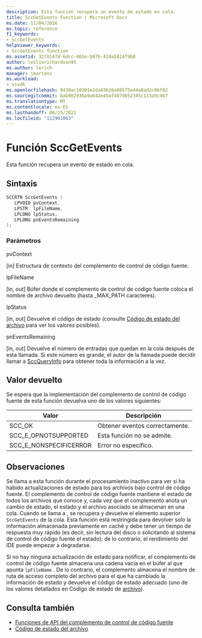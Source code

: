 ```yaml
---
description: Esta función recupera un evento de estado en cola.
title: SccGetEvents Function | Microsoft Docs
ms.date: 11/04/2016
ms.topic: reference
f1_keywords:
- SccGetEvents
helpviewer_keywords:
- SccGetEvents function
ms.assetid: 32f8147d-6dcc-465e-b07b-42da5824f9b0
author: leslierichardson95
ms.author: lerich
manager: jmartens
ms.workload:
- vssdk
ms.openlocfilehash: 9438ac10301e2da43b26a88575e44a8ad2c0bf82
ms.sourcegitcommit: bab002936a9a642e45af407d652345c113a9c467
ms.translationtype: MT
ms.contentlocale: es-ES
ms.lasthandoff: 06/25/2021
ms.locfileid: "112901063"
---
```

# <a name="sccgetevents-function"></a>Función SccGetEvents
Esta función recupera un evento de estado en cola.

## <a name="syntax"></a>Sintaxis

```cpp
SCCRTN SccGetEvents (
   LPVOID pvContext,
   LPSTR  lpFileName,
   LPLONG lpStatus,
   LPLONG pnEventsRemaining
);
```

### <a name="parameters"></a>Parámetros
 pvContext

[in] Estructura de contexto del complemento de control de código fuente.

 lpFileName

[in, out] Búfer donde el complemento de control de código fuente coloca el nombre de archivo devuelto (hasta _MAX_PATH caracteres).

 lpStatus

[in, out] Devuelve el código de estado (consulte [Código de estado del archivo](../extensibility/file-status-code-enumerator.md) para ver los valores posibles).

 pnEventsRemaining

[in, out] Devuelve el número de entradas que quedan en la cola después de esta llamada. Si este número es grande, el autor de la llamada puede decidir llamar a [SccQueryInfo](../extensibility/sccqueryinfo-function.md) para obtener toda la información a la vez.

## <a name="return-value"></a>Valor devuelto
 Se espera que la implementación del complemento de control de código fuente de esta función devuelva uno de los valores siguientes:

|Valor|Descripción|
|-----------|-----------------|
|SCC_OK|Obtener eventos correctamente.|
|SCC_E_OPNOTSUPPORTED|Esta función no se admite.|
|SCC_E_NONSPECIFICERROR|Error no específico.|

## <a name="remarks"></a>Observaciones
 Se llama a esta función durante el procesamiento inactivo para ver si ha habido actualizaciones de estado para los archivos bajo control de código fuente. El complemento de control de código fuente mantiene el estado de todos los archivos que conoce y, cada vez que el complemento anota un cambio de estado, el estado y el archivo asociado se almacenan en una cola. Cuando se llama a , se recupera y devuelve el elemento superior `SccGetEvents` de la cola. Esta función está restringida para devolver solo la información almacenada previamente en caché y debe tener un tiempo de respuesta muy rápido (es decir, sin lectura del disco o solicitando al sistema de control de código fuente el estado); de lo contrario, el rendimiento del IDE puede empezar a degradarse.

 Si no hay ninguna actualización de estado para notificar, el complemento de control de código fuente almacena una cadena vacía en el búfer al que apunta `lpFileName` . De lo contrario, el complemento almacena el nombre de ruta de acceso completo del archivo para el que ha cambiado la información de estado y devuelve el código de estado adecuado (uno de los valores detallados en Código de estado de [archivo](../extensibility/file-status-code-enumerator.md)).

## <a name="see-also"></a>Consulta también
- [Funciones de API del complemento de control de código fuente](../extensibility/source-control-plug-in-api-functions.md)
- [Código de estado del archivo](../extensibility/file-status-code-enumerator.md)
